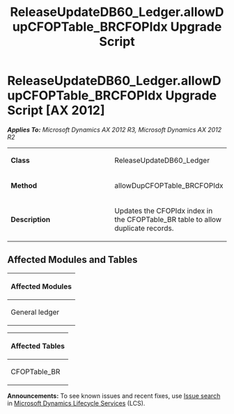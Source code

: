 ﻿---
title: ReleaseUpdateDB60_Ledger.allowDupCFOPTable_BRCFOPIdx Upgrade Script
TOCTitle: ReleaseUpdateDB60_Ledger.allowDupCFOPTable_BRCFOPIdx Upgrade Script
ms:assetid: d4fa7fcb-cc0b-4dd8-fb73-632d2e6661d4
ms:mtpsurl: https://msdn.microsoft.com/en-us/library/JJ687014(v=AX.60)
ms:contentKeyID: 49711462
ms.date: 05/18/2015
mtps_version: v=AX.60
---

# ReleaseUpdateDB60\_Ledger.allowDupCFOPTable\_BRCFOPIdx Upgrade Script [AX 2012]


_**Applies To:** Microsoft Dynamics AX 2012 R3, Microsoft Dynamics AX 2012 R2_

<table>
<colgroup>
<col style="width: 50%" />
<col style="width: 50%" />
</colgroup>
<tbody>
<tr class="odd">
<td><p><strong>Class</strong></p></td>
<td><p>ReleaseUpdateDB60_Ledger</p></td>
</tr>
<tr class="even">
<td><p><strong>Method</strong></p></td>
<td><p>allowDupCFOPTable_BRCFOPIdx</p></td>
</tr>
<tr class="odd">
<td><p><strong>Description</strong></p></td>
<td><p>Updates the CFOPIdx index in the CFOPTable_BR table to allow duplicate records.</p></td>
</tr>
</tbody>
</table>


## Affected Modules and Tables

<table>
<colgroup>
<col style="width: 100%" />
</colgroup>
<thead>
<tr class="header">
<th><p>Affected Modules</p></th>
</tr>
</thead>
<tbody>
<tr class="odd">
<td><p>General ledger</p></td>
</tr>
</tbody>
</table>


<table>
<colgroup>
<col style="width: 100%" />
</colgroup>
<thead>
<tr class="header">
<th><p>Affected Tables</p></th>
</tr>
</thead>
<tbody>
<tr class="odd">
<td><p>CFOPTable_BR</p></td>
</tr>
</tbody>
</table>

  
**Announcements:** To see known issues and recent fixes, use [Issue search](http://go.microsoft.com/fwlink/?linkid=389258) in [Microsoft Dynamics Lifecycle Services](http://go.microsoft.com/fwlink/?linkid=306505) (LCS).

